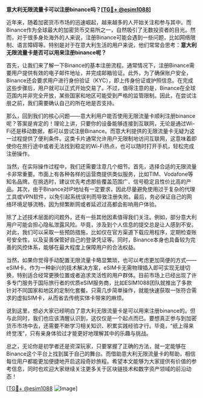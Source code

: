 **意大利无限流量卡可以注册binance吗？[[TG💪+ @esim1088](https://t.me/s/esim1088)]**

近年来，随着加密货币市场的迅速崛起，越来越多的人开始关注和参与其中。而Binance作为全球最大的加密货币交易所之一，自然吸引了无数投资者的目光。然而，对于很多身处海外的人来说，注册Binance可能会遇到一些问题，比如网络限制、语言障碍等。特别是对于在意大利生活的用户来说，他们常常会思考：**意大利无限流量卡是否可以用来注册binance呢？**

首先，让我们来了解一下Binance的基本注册流程。通常情况下，注册Binance需要用户提供有效的电子邮件地址，并完成邮箱验证。此外，为了确保账户安全，Binance还会要求用户进行身份验证（KYC），即上传身份证或护照信息。在完成这些步骤后，用户就可以正式开始交易了。不过，值得注意的是，Binance在全球范围内并非完全开放，某些国家和地区可能受到严格的监管限制。因此，在尝试注册之前，我们需要确认自己的所在地是否支持。

那么，回到我们的核心问题——意大利用户能否使用无限流量卡顺利注册binance呢？答案是肯定的！理论上讲，只要你的设备能够连接到互联网，无论是通过Wi-Fi还是移动数据，都可以尝试注册Binance。而意大利提供的无限流量卡无疑为这一过程提供了便利条件。这类卡片通常允许用户无限制地访问互联网，这意味着即使你在旅行途中或者无法找到稳定的Wi-Fi热点，也可以随时打开手机，轻松完成注册操作。

当然，在实际操作过程中，我们还需要注意几个细节。首先，选择合适的无限流量卡非常重要。市面上有各种各样的运营商提供类似服务，比如TIM、Vodafone等知名品牌。在挑选时，建议优先考虑那些覆盖范围广、信号稳定且性价比高的产品。其次，由于Binance对IP地址有一定要求，因此尽量避免使用过于复杂的代理工具或VPN软件，以免引起系统误判而导致注册失败。最后，务必保证自己的网络环境足够流畅，因为频繁断网或者延迟过高都会影响用户体验。

除了上述技术层面的问题外，还有一些其他因素值得我们关注。例如，部分意大利用户可能会担心隐私泄露风险。毕竟，涉及到个人信息的提交总是让人感到不安。对此，我们可以采取一些预防措施，比如仅在官方渠道下载应用程序，定期检查账号安全性，以及妥善保管好自己的登录凭证等。同时，Binance本身也具备较为完善的风控体系，能够在最大程度上保障用户的合法权益。

当然，如果你觉得手动配置无限流量卡略显繁琐，也可以考虑更加简便的方式——eSIM卡。作为一种新兴的技术解决方案，eSIM卡无需物理插入即可实现无缝切换，特别适合经常更换位置或者追求灵活性的用户群体。目前市场上已经出现了许多专门服务于国际旅行者的优质eSIM服务商，比如ESIM1088团队就推出了多款针对不同国家和地区的定制化套餐。只需几步简单操作，就能快速获取一张符合需求的虚拟SIM卡，从而省去传统实体卡带来的麻烦。

说到这里，想必大家已经明白了意大利无限流量卡是可以用来注册binance的。但与此同时，我们也应该清醒认识到，这仅仅是一个起点而已。要想真正参与到加密货币市场中去，还需要不断学习相关知识、积累实践经验才行。毕竟，“纸上得来终觉浅”，只有亲身体验过才能更好地理解其中的乐趣与挑战。

总之，无论你是初学者还是资深玩家，只要掌握了正确的方法，就一定能够在Binance这个平台上找到属于自己的舞台。而借助意大利无限流量卡的帮助，相信每位用户都能更加便捷地开启这段奇妙旅程。希望本文能够为大家提供有价值的参考信息，同时也欢迎大家继续关注更多关于区块链技术和数字资产领域的前沿动态！

[[TG💪+ @esim1088](https://t.me/s/esim1088) ![Image](https://i.postimg.cc/4NQfJmqS/Snipaste-2025-05-13-00-14-12.png)]